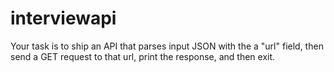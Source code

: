 # interviewapi

Your task is to ship an API that parses input JSON with the a "url" field, then send a GET request to that url, print the response, and then exit.
